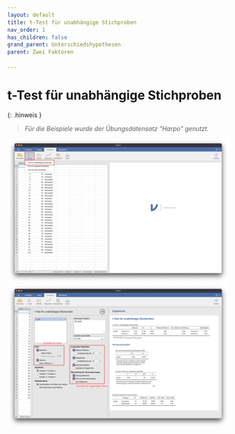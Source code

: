 ```yaml
---
layout: default
title: t-Test für unabhängige Stichproben
nav_order: 1
has_children: false
grand_parent: Unterschiedshypothesen
parent: Zwei Faktoren

---
```


# t-Test für unabhängige Stichproben

{: .hinweis }
> *Für die Beispiele wurde der Übungsdatensatz "Harpo" genutzt.*

![UnabhängigerTTest](./pics/06_01_01_01.png)
![UnabhängigerTTest](./pics/06_01_01_02.png)
